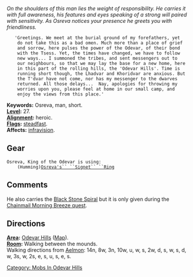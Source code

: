 *On the shoulders of this man lies the weight of responsibility. He
carries it with full awareness, his features and eyes speaking of a
strong will paired with sensitivity. As Osreva notices your presence he
greets you with friendliness.*

`   'Greetings. We meet at the burial ground of my forefathers, yet`  
`    do not take this as a bad omen. Much more than a place of grief`  
`    and sorrow, here pulses the power of the Odevar, of their bond`  
`    with the Tsess. Yet, the times have changed, we have to follow`  
`    new ways... I summoned the tribes, and sent messengers out to`  
`    our neighbours, so that we may lay the base for a new home, here`  
`    in this part of the rolling hills, the 'Odevar Hills'. Time is`  
`    running short though, the Lhadvar and Khoridvar are anxious. But`  
`    the T'dvar have not come, nor has my messenger to the dwarves`  
`    returned. All those delays...  Nay, apologies for throwing my`  
`    worries upon you, please feel at home in our small camp, and`  
`    enjoy the views from this place.'`

**Keywords:** Osreva, man, short.  
**[Level](Level "wikilink"):** 27.  
**[Alignment](Alignment "wikilink"):** heroic.  
**[Flags](:Category:_Mob_Types "wikilink"):**
[steadfast](Sentinel_Mobs "wikilink").  
**Affects:** [infravision](Infravision "wikilink").  

## Gear

`Osreva, King of the Odevar is using:`  
<worn on finger>`    (Humming)`[`Osreva's`` ``Signet`` ``Ring`](Osreva's_Signet_Ring "wikilink")

## Comments

He also carries the [Black Stone Spiral](Black_Stone_Spiral "wikilink")
but it is only given during the [Chainmail Morning Breeze
quest](Chainmail_Morning_Breeze_Quest "wikilink").

## Directions

**[Area](:Category:_Areas "wikilink"):** [Odevar
Hills](:Category:_Odevar_Hills "wikilink")
([Map](Odevar_Hills_Map "wikilink")).  
**[Room](:Category:_Rooms "wikilink"):** Walking between the mounds.  
Walking directions from [Aelmon](Aelmon "wikilink"): 14n, 8w, 3n, 10w,
u, w, s, 2w, d, s, w, s, d, w, 3s, w, 2s, e, s, u, s, e, s.

[Category: Mobs In Odevar
Hills](Category:_Mobs_In_Odevar_Hills "wikilink")

